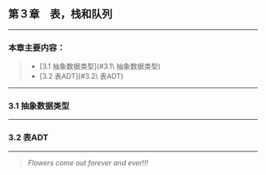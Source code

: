 ## 第３章　表，栈和队列

---
### 本章主要内容：
> * [3.1 抽象数据类型](#3.1\ 抽象数据类型)
> * [3.2 表ADT](#3.2\ 表ADT)


___
### 3.1 抽象数据类型




___
### 3.2 表ADT
    




____
>*Flowers come out forever and ever!!!*